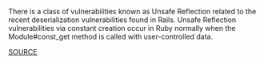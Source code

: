 There is a class of vulnerabilities known as Unsafe Reflection related to the recent deserialization vulnerabilities found in Rails.
Unsafe Reflection vulnerabilities via constant creation occur in Ruby normally when the Module#const_get method is called with user-controlled data.

[SOURCE](http://blog.conviso.com.br/2013/02/exploiting-unsafe-reflection-in.html)